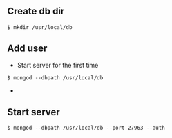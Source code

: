 ## Create db dir 

    $ mkdir /usr/local/db

## Add user

- Start server for the first time

<!---->

    $ mongod --dbpath /usr/local/db

- 
## Start server

    $ mongod --dbpath /usr/local/db --port 27963 --auth